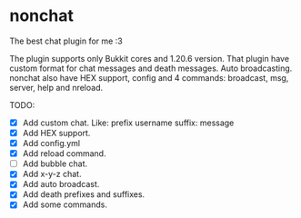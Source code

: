 # nonchat
 The best chat plugin for me :3

The plugin supports only Bukkit cores and 1.20.6 version.
That plugin have custom format for chat messages and death messages. Auto broadcasting.
nonchat also have HEX support, config and 4 commands: broadcast, msg, server, help and nreload.

TODO:
- [X] Add custom chat. Like: prefix username suffix: message
- [X] Add HEX support.
- [X] Add config.yml
- [X] Add reload command.
- [ ] Add bubble chat.
- [X] Add x-y-z chat.
- [X] Add auto broadcast.
- [X] Add death prefixes and suffixes.
- [X] Add some commands.
